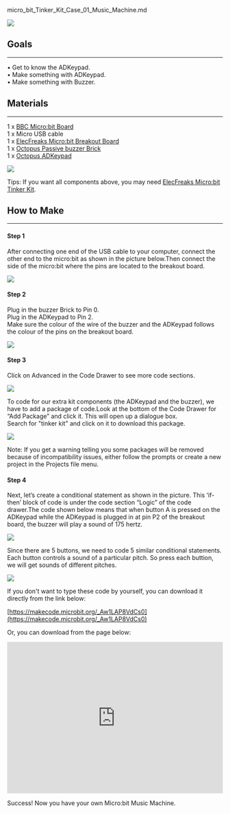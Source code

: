 micro_bit_Tinker_Kit_Case_01_Music_Machine.md


![](https://i.imgur.com/cqLH6Bs.jpg)  

## Goals  
---

•	Get to know the ADKeypad.  
•	Make something with ADKeypad.  
•	Make something with Buzzer.  


## Materials  
---

1 x [BBC Micro:bit Board](http://www.elecfreaks.com/estore/bbc-micro-bit-board-for-coding-programming.html)  
1 x Micro USB cable  
1 x [ElecFreaks Micro:bit Breakout Board](http://www.elecfreaks.com/estore/elecfreaks-micro-bit-breakout-board.html)  
1 x [Octopus Passive buzzer Brick](http://www.elecfreaks.com/estore/octopus-passive-buzzer-brick-obpb01.html)  
1 x [Octopus ADKeypad](http://www.elecfreaks.com/estore/octopus-adkeypad.html)  

![](https://i.imgur.com/BJ5WTuI.jpg)  

Tips: If you want all components above, you may need [ElecFreaks Micro:bit Tinker Kit](http://www.elecfreaks.com/estore/elecfreaks-micro-bit-tinker-kit.html).  


## How to Make  
---

#### Step 1  

After connecting one end of the USB cable to your computer, connect the other end to the micro:bit as shown in the picture below.Then connect the side of the micro:bit where the pins are located to the breakout board.  

![](https://i.imgur.com/DdX7fE9.jpg)  

#### Step 2  

Plug in the buzzer Brick to Pin 0.  
Plug in the ADKeypad to Pin 2.  
Make sure the colour of the wire of the buzzer and the ADKeypad follows the colour of the pins on the breakout board.  
 
![](https://i.imgur.com/EhTHEaU.jpg)  
 
#### Step 3  

Click on Advanced in the Code Drawer to see more code sections.  

![](https://i.imgur.com/8wKkVPE.jpg)  

To code for our extra kit components (the ADKeypad and the buzzer), we have to add a package of code.Look at the bottom of the Code Drawer for “Add Package” and click it. This will open up a dialogue box.  
Search for "tinker kit" and click on it to download this package.  

![](https://i.imgur.com/gvuN2rQ.png)  

Note: If you get a warning telling you some packages will be removed because of incompatibility issues, either follow the prompts or create a new project in the Projects file menu.  


#### Step 4  

Next, let’s create a conditional statement as shown in the picture. This ‘if-then’ block of code is under the code section “Logic” of the code drawer.The code shown below means that when button A is pressed on the ADKeypad while the ADKeypad is plugged in at pin P2 of the breakout board, the buzzer will play a sound of 175 hertz.  

![](https://i.imgur.com/5bFh8GO.jpg)  
 
Since there are 5 buttons, we need to code 5 similar conditional statements. Each button controls a sound of a particular pitch. So press each buttion, we will get sounds of different pitches.  

![](https://i.imgur.com/mAvF9Oi.jpg)  

If you don't want to type these code by yourself, you can download it directly from the link below:  

[https://makecode.microbit.org/_Aw1LAP8VdCs0](https://makecode.microbit.org/_Aw1LAP8VdCs0)

Or, you can download from the page below:  

<div style="position:relative;height:0;padding-bottom:70%;overflow:hidden;"><iframe style="position:absolute;top:0;left:0;width:100%;height:100%;" src="https://makecode.microbit.org/#pub:_Aw1LAP8VdCs0" frameborder="0" sandbox="allow-popups allow-forms allow-scripts allow-same-origin"></iframe></div>    


Success! Now you have your own Micro:bit Music Machine.    

